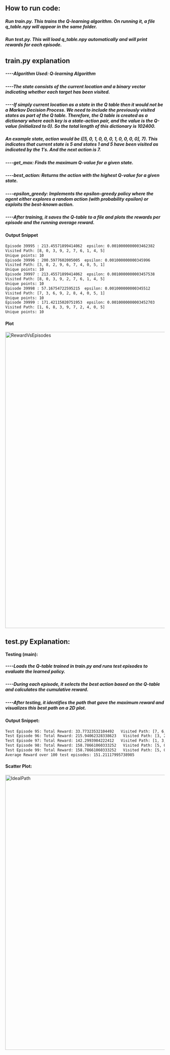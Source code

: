 ## How to run code:
##### Run train.py. This trains the Q-learning algorithm. On running it, a file q_table.npy will appear in the same folder.
##### Run test.py. This will load q_table.npy automatically and will print rewards for each episode.


## train.py explanation
 ##### ----Algorithm Used: Q-learning Algorithm
 ##### ----The state consists of the current location and a binary vector indicating whether each target has been visited.
 
 ##### ----If simply current location as a state in the Q table then it would not be a Markov Decision Process. We need to include the previously visited states as part of the Q table. Therefore, the Q table is created as a dictionary where each key is a state-action pair, and the value is the Q-value (initialized to 0). So the total length of this dictionary is 102400.  
 ##### An example state, action would be ([5, 0, 1, 0, 0, 0, 1, 0, 0, 0, 0], 7). This indicates that current state is 5 and states 1 and 5 have been visited as indicated by the 1's. And the next action is 7.
 
 ##### ----get_max: Finds the maximum Q-value for a given state.
 
 ##### ----best_action: Returns the action with the highest Q-value for a given state.
 
 ##### ----epsilon_greedy: Implements the epsilon-greedy policy where the agent either explores a random action (with probability epsilon) or exploits the best-known action.
 
 ##### ----After training, it saves the Q-table to a file and plots the rewards per episode and the running average reward.

#### Output Snippet
``` bash
Episode 39995 : 213.45571899414062  epsilon: 0.0010000000003462382
Visited Path: [8, 0, 3, 9, 2, 7, 6, 1, 4, 5]
Unique points: 10
Episode 39996 : 200.5977602005005  epsilon: 0.001000000000345996
Visited Path: [3, 8, 2, 9, 6, 7, 4, 0, 5, 1]
Unique points: 10
Episode 39997 : 213.45571899414062  epsilon: 0.0010000000003457538
Visited Path: [8, 0, 3, 9, 2, 7, 6, 1, 4, 5]
Unique points: 10
Episode 39998 : 57.16754722595215  epsilon: 0.001000000000345512
Visited Path: [7, 3, 6, 9, 2, 8, 4, 0, 5, 1]
Unique points: 10
Episode 39999 : 171.42115020751953  epsilon: 0.0010000000003452703
Visited Path: [1, 6, 8, 3, 9, 7, 2, 4, 0, 5]
Unique points: 10
```

#### Plot

<img width="935" alt="RewardVsEpisodes" src="https://github.com/user-attachments/assets/dcde9bb8-6276-488d-9f48-985f77d65f97">


## test.py Explanation:
#### Testing (main):
##### ----Loads the Q-table trained in train.py and runs test episodes to evaluate the learned policy.
##### ----During each episode, it selects the best action based on the Q-table and calculates the cumulative reward.
##### ----After testing, it identifies the path that gave the maximum reward and visualizes this best path on a 2D plot.

#### Output Snippet:
``` bash
Test Episode 95: Total Reward: 33.77323532104492   Visited Path: [7, 6, 3, 9, 2, 8, 4, 0, 5, 1]
Test Episode 96: Total Reward: 215.94062328338623   Visited Path: [3, 2, 7, 6, 9, 8, 4, 0, 5, 1]
Test Episode 97: Total Reward: 142.2993984222412   Visited Path: [1, 3, 0, 9, 6, 7, 2, 8, 4, 5]
Test Episode 98: Total Reward: 158.78661060333252   Visited Path: [5, 0, 7, 9, 3, 8, 2, 6, 4, 1]
Test Episode 99: Total Reward: 158.78661060333252   Visited Path: [5, 0, 7, 9, 3, 8, 2, 6, 4, 1]
Average Reward over 100 test episodes: 151.21117995738985
```

#### Scatter Plot:

<img width="868" alt="IdealPath" src="https://github.com/user-attachments/assets/dc046f80-e314-413e-93e9-0b447a599949">


